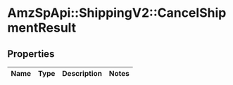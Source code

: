 # AmzSpApi::ShippingV2::CancelShipmentResult

## Properties
Name | Type | Description | Notes
------------ | ------------- | ------------- | -------------

